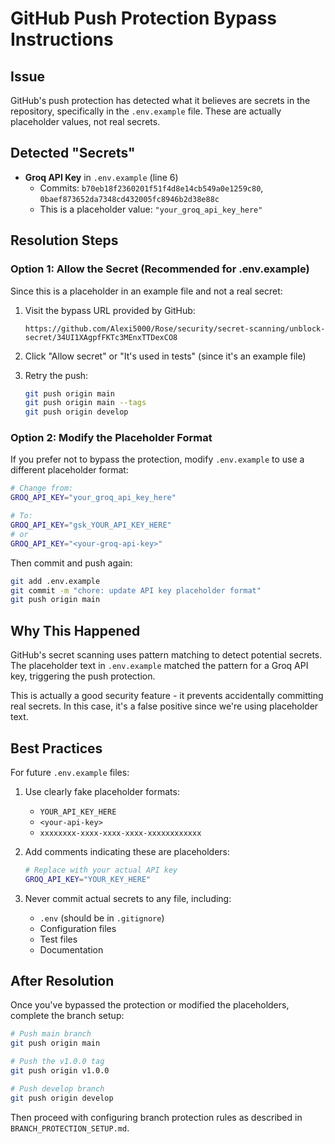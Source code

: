 # GitHub Push Protection Bypass Instructions

## Issue

GitHub's push protection has detected what it believes are secrets in the repository, specifically in the `.env.example` file. These are actually placeholder values, not real secrets.

## Detected "Secrets"

- **Groq API Key** in `.env.example` (line 6)
  - Commits: `b70eb18f2360201f51f4d8e14cb549a0e1259c80`, `0baef873652da7348cd432005fc8946b2d38e88c`
  - This is a placeholder value: `"your_groq_api_key_here"`

## Resolution Steps

### Option 1: Allow the Secret (Recommended for .env.example)

Since this is a placeholder in an example file and not a real secret:

1. Visit the bypass URL provided by GitHub:
   ```
   https://github.com/Alexi5000/Rose/security/secret-scanning/unblock-secret/34UI1XAgpfFKTc3MEnxTTDexCO8
   ```

2. Click "Allow secret" or "It's used in tests" (since it's an example file)

3. Retry the push:
   ```bash
   git push origin main
   git push origin main --tags
   git push origin develop
   ```

### Option 2: Modify the Placeholder Format

If you prefer not to bypass the protection, modify `.env.example` to use a different placeholder format:

```bash
# Change from:
GROQ_API_KEY="your_groq_api_key_here"

# To:
GROQ_API_KEY="gsk_YOUR_API_KEY_HERE"
# or
GROQ_API_KEY="<your-groq-api-key>"
```

Then commit and push again:
```bash
git add .env.example
git commit -m "chore: update API key placeholder format"
git push origin main
```

## Why This Happened

GitHub's secret scanning uses pattern matching to detect potential secrets. The placeholder text in `.env.example` matched the pattern for a Groq API key, triggering the push protection.

This is actually a good security feature - it prevents accidentally committing real secrets. In this case, it's a false positive since we're using placeholder text.

## Best Practices

For future `.env.example` files:

1. Use clearly fake placeholder formats:
   - `YOUR_API_KEY_HERE`
   - `<your-api-key>`
   - `xxxxxxxx-xxxx-xxxx-xxxx-xxxxxxxxxxxx`

2. Add comments indicating these are placeholders:
   ```bash
   # Replace with your actual API key
   GROQ_API_KEY="YOUR_KEY_HERE"
   ```

3. Never commit actual secrets to any file, including:
   - `.env` (should be in `.gitignore`)
   - Configuration files
   - Test files
   - Documentation

## After Resolution

Once you've bypassed the protection or modified the placeholders, complete the branch setup:

```bash
# Push main branch
git push origin main

# Push the v1.0.0 tag
git push origin v1.0.0

# Push develop branch
git push origin develop
```

Then proceed with configuring branch protection rules as described in `BRANCH_PROTECTION_SETUP.md`.
